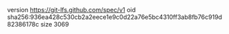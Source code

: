 version https://git-lfs.github.com/spec/v1
oid sha256:936ea428c530cb2a2eece1e9c0d22a76e5bc4310ff3ab8fb76c919d82386178c
size 3069
